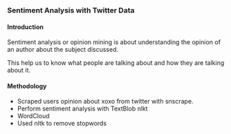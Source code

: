 ### Sentiment Analysis with Twitter Data
#### Introduction
Sentiment analysis or opinion mining is about understanding the opinion of an author about the subject discussed.

This help us to know what people are talking about and how they are talking about it.

#### Methodology
* Scraped users opinion about xoxo from twitter with snscrape.
* Perform sentiment analysis with TextBlob nlkt
* WordCloud
* Used nltk to remove stopwords
